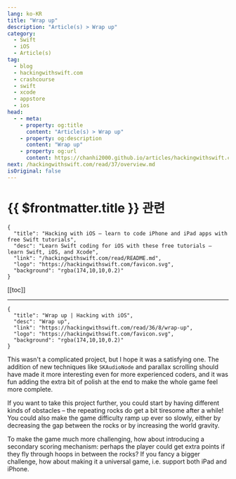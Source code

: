 ```yaml
---
lang: ko-KR
title: "Wrap up"
description: "Article(s) > Wrap up"
category:
  - Swift
  - iOS
  - Article(s)
tag: 
  - blog
  - hackingwithswift.com
  - crashcourse
  - swift
  - xcode
  - appstore
  - ios  
head:
  - - meta:
    - property: og:title
      content: "Article(s) > Wrap up"
    - property: og:description
      content: "Wrap up"
    - property: og:url
      content: https://chanhi2000.github.io/articles/hackingwithswift.com/read/36/08-wrap-up.html
next: /hackingwithswift.com/read/37/overview.md
isOriginal: false
---
```


# {{ $frontmatter.title }} 관련

```component VPCard
{
  "title": "Hacking with iOS – learn to code iPhone and iPad apps with free Swift tutorials",
  "desc": "Learn Swift coding for iOS with these free tutorials – learn Swift, iOS, and Xcode",
  "link": "/hackingwithswift.com/read/README.md",
  "logo": "https://hackingwithswift.com/favicon.svg",
  "background": "rgba(174,10,10,0.2)"
}
```

[[toc]]

---

```component VPCard
{
  "title": "Wrap up | Hacking with iOS",
  "desc": "Wrap up",
  "link": "https://hackingwithswift.com/read/36/8/wrap-up",
  "logo": "https://hackingwithswift.com/favicon.svg",
  "background": "rgba(174,10,10,0.2)"
}
```

This wasn't a complicated project, but I hope it was a satisfying one. The addition of new techniques like `SKAudioNode` and parallax scrolling should have made it more interesting even for more experienced coders, and it was fun adding the extra bit of polish at the end to make the whole game feel more complete.

If you want to take this project further, you could start by having different kinds of obstacles – the repeating rocks do get a bit tiresome after a while! You could also make the game difficulty ramp up ever so slowly, either by decreasing the gap between the rocks or by increasing the world gravity.

To make the game much more challenging, how about introducing a secondary scoring mechanism: perhaps the player could get extra points if they fly through hoops in between the rocks? If you fancy a bigger challenge, how about making it a universal game, i.e. support both iPad and iPhone.

